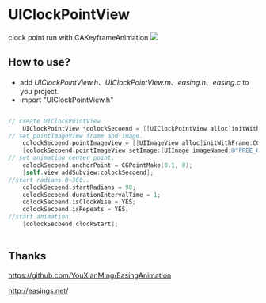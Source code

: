 # UIClockPointView
clock point run with CAKeyframeAnimation
![](http://images.cnitblog.com/i/607542/201406/041319045679500.gif)

## How to use?

- add *UIClockPointView.h*、*UIClockPointView.m*、*easing.h*、*easing.c* to you project.
- import "UIClockPointView.h"

```Objective-C

// create UIClockPointView
    UIClockPointView *colockSecoend = [[UIClockPointView alloc]initWithFrame:self.view.frame];
// set pointImageView frame and image.
    colockSecoend.pointImageView = [[UIImageView alloc]initWithFrame:CGRectMake(colockSecoend.frame.size.width/2-60, colockSecoend.frame.size.height/2, 120, 3)];
    [colockSecoend.pointImageView setImage:[UIImage imageNamed:@"FREE_03"]];
// set animation center point.
    colockSecoend.anchorPoint = CGPointMake(0.1, 0);
    [self.view addSubview:colockSecoend];
//start radians.0~360..
    colockSecoend.startRadians = 90;
    colockSecoend.durationIntervalTime = 1;
    colockSecoend.isClockWise = YES;
    colockSecoend.isRepeats = YES;
//start animation.
    [colockSecoend clockStart];
    
```

## Thanks

https://github.com/YouXianMing/EasingAnimation

http://easings.net/